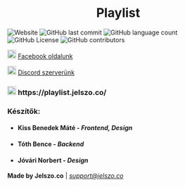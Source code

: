 <h1 align="center" title="Playlist">Playlist</h1>

![Website](https://img.shields.io/website/https/playlist.jelszo.co?down_message=offline&label=Website&up_message=online)
![GitHub last commit](https://img.shields.io/github/last-commit/tasztalos69/playlist?logo=git&logoColor=white)
![GitHub language count](https://img.shields.io/github/languages/count/tasztalos69/playlist?logo=visual%20studio%20code)
![GitHub License](https://img.shields.io/github/license/Tasztalos69/playlist)
![GitHub contributors](https://img.shields.io/github/contributors/tasztalos69/playlist?label=Contributors&logo=github&style=social)

<img height="20" width="20" src="https://cdn.jsdelivr.net/npm/simple-icons@latest/icons/facebook.svg" /> [Facebook oldalunk](https://www.facebook.com/jelszoco/)

<img height="20" width="20" src="https://cdn.jsdelivr.net/npm/simple-icons@latest/icons/discord.svg" /> [Discord szerverünk](https://discord.gg/akeTTJy)

<h3> <img height="20" width="20" src="http://i.imgur.com/oeQmniz.png" /> https://playlist.jelszo.co/ </h3>

### Készítők:

- <h4 title="Kiss Benedek Máté - Frontend, Design"> Kiss Benedek Máté - <i> Frontend, Design </i> </h4>

- <h4 title="Tóth Bence - Backend"> Tóth Bence - <i> Backend </i> </h4>

- <h4 title="Jóvári Norbert - Design">Jóvári Norbert - <i> Design </i> </h4>

**Made by Jelszo.co** | *support@jelszo.co*
